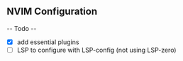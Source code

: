 ## NVIM Configuration

-- Todo -- 
- [X] add essential plugins
- [ ] LSP to configure with LSP-config (not using LSP-zero)
